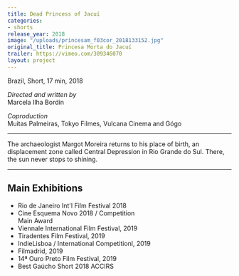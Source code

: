 ```yaml
---
title: Dead Princess of Jacuí
categories:
- shorts
release_year: 2018
image: "/uploads/princesam_f03cor_2018133152.jpg"
original_title: Princesa Morta do Jacuí
trailer: https://vimeo.com/309346070
layout: project
---
```


Brazil, Short, 17 min, 2018

_Directed and written by_  
Marcela Ilha Bordin

_Coproduction_  
Muitas Palmeiras, Tokyo Filmes, Vulcana Cinema and Gógo

---

The archaeologist Margot Moreira returns to his place of birth, an displacement zone called Central Depression in Rio Grande do Sul. There, the sun never stops to shining.​

---

## Main Exhibitions

- Rio de Janeiro Int'l Film Festival 2018
- Cine Esquema Novo 2018 / Competition  
  Main Award
- Viennale International Film Festival, 2019
- Tiradentes Film Festival, 2019
- IndieLisboa / International Competitionl, 2019
- Filmadrid, 2019
- 14ª Ouro Preto Film Festival, 2019
- Best Gaúcho Short 2018 ACCIRS
